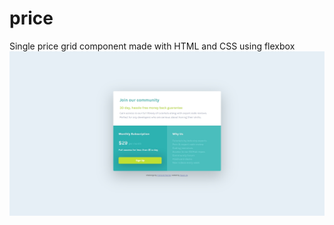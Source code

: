 # price
Single price grid component made with HTML and CSS using flexbox
<img src="img/favicon/screenshot.jpg">

